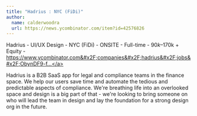 ```yaml
---
title: "Hadrius : NYC (FiDi)"
author:
  name: calderwoodra
  url: https://news.ycombinator.com/item?id=42576826
---
```

Hadrius - UI&#x2F;UX Design - NYC (FiDi) - ONSITE - Full-time - $90k–$170k + Equity - <a href="https:&#x2F;&#x2F;www.ycombinator.com&#x2F;companies&#x2F;hadrius&#x2F;jobs&#x2F;ObynDF9-founding-ui-ux-designer">https:&#x2F;&#x2F;www.ycombinator.com&#x2F;companies&#x2F;hadrius&#x2F;jobs&#x2F;ObynDF9-f...</a>

Hadrius is a B2B SaaS app for legal and compliance teams in the finance space. We help our users save time and automate the tedious and predictable aspects of compliance. We&#x27;re breathing life into an overlooked space and design is a big part of that - we&#x27;re looking to bring someone on who will lead the team in design and lay the foundation for a strong design org in the future.
<JobApplication />
